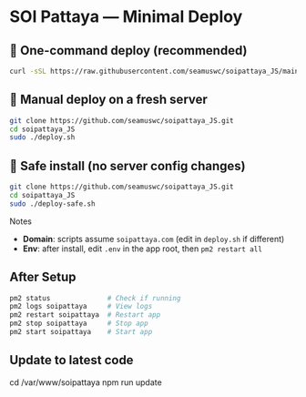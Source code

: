 # SOI Pattaya — Minimal Deploy

## 🚀 One-command deploy (recommended)
```bash
curl -sSL https://raw.githubusercontent.com/seamuswc/soipattaya_JS/main/one-liner.sh | sudo bash
```

## 🧰 Manual deploy on a fresh server
```bash
git clone https://github.com/seamuswc/soipattaya_JS.git
cd soipattaya_JS
sudo ./deploy.sh
```

## 🛟 Safe install (no server config changes)
```bash
git clone https://github.com/seamuswc/soipattaya_JS.git
cd soipattaya_JS
sudo ./deploy-safe.sh
```

Notes
- **Domain**: scripts assume `soipattaya.com` (edit in `deploy.sh` if different)
- **Env**: after install, edit `.env` in the app root, then `pm2 restart all`

## After Setup
```bash
pm2 status              # Check if running
pm2 logs soipattaya     # View logs
pm2 restart soipattaya  # Restart app
pm2 stop soipattaya     # Stop app
pm2 start soipattaya    # Start app
```

## Update to latest code

cd /var/www/soipattaya 
npm run update

```